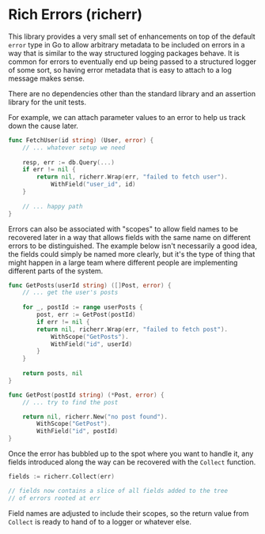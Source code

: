 # Rich Errors (richerr)

This library provides a very small set of enhancements on
top of the default `error` type in Go to allow arbitrary
metadata to be included on errors in a way that is similar
to the way structured logging packages behave. It is common
for errors to eventually end up being passed to a structured
logger of some sort, so having error metadata that is easy
to attach to a log message makes sense.

There are no dependencies other than the standard library
and an assertion library for the unit tests.

For example, we can attach parameter values to an error to
help us track down the cause later.

```go
func FetchUser(id string) (User, error) {
    // ... whatever setup we need 
    
    resp, err := db.Query(...)
    if err != nil {
        return nil, richerr.Wrap(err, "failed to fetch user").
            WithField("user_id", id)
    }
	
    // ... happy path
}
```

Errors can also be associated with "scopes" to allow field names
to be recovered later in a way that allows fields with the same
name on different errors to be distinguished. The example below
isn't necessarily a good idea, the fields could simply be named
more clearly, but it's the type of thing that might happen in a
large team where different people are implementing different parts
of the system.

```go
func GetPosts(userId string) ([]Post, error) {
	// ... get the user's posts
	
	for _, postId := range userPosts {
		post, err := GetPost(postId)
        if err != nil {
		return nil, richerr.Wrap(err, "failed to fetch post").
			WithScope("GetPosts").
			WithField("id", userId)
        }
    }
	
    return posts, nil
}

func GetPost(postId string) (*Post, error) {
    // ... try to find the post

    return nil, richerr.New("no post found").
		WithScope("GetPost").
		WithField("id", postId)
}
```

Once the error has bubbled up to the spot where you want to handle it,
any fields introduced along the way can be recovered with the `Collect`
function.

```go
fields := richerr.Collect(err)

// fields now contains a slice of all fields added to the tree
// of errors rooted at err
```

Field names are adjusted to include their scopes, so the return value
from `Collect` is ready to hand of to a logger or whatever else.

